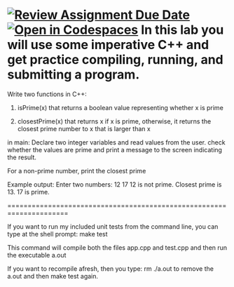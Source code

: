 [![Review Assignment Due Date](https://classroom.github.com/assets/deadline-readme-button-22041afd0340ce965d47ae6ef1cefeee28c7c493a6346c4f15d667ab976d596c.svg)](https://classroom.github.com/a/LsH64ZWh)
[![Open in Codespaces](https://classroom.github.com/assets/launch-codespace-2972f46106e565e64193e422d61a12cf1da4916b45550586e14ef0a7c637dd04.svg)](https://classroom.github.com/open-in-codespaces?assignment_repo_id=20329161)
In this lab you will use some imperative C++ and get practice compiling, running, and submitting a program.
=====================================================================

Write two functions in C++:

1. isPrime(x) that returns a boolean value representing whether x is prime

2. closestPrime(x) that returns x if x is prime, otherwise, it returns the closest prime number to x that is larger than x

in main:
Declare two integer variables and read values from the user.
check whether the values are prime and print a message to the screen indicating the result.

For a non-prime number, print the closest prime

Example output:
Enter two numbers: 12 17
12 is not prime. Closest prime is 13.
17 is prime.

=====================================================================


 If you want to run my included unit tests from the command line, you can type at the shell prompt:
 make test
 
 This command will compile both the files app.cpp and test.cpp and then run the executable a.out

If you want to recompile afresh, then you type:
rm ./a.out
to remove the a.out and then make test again.
